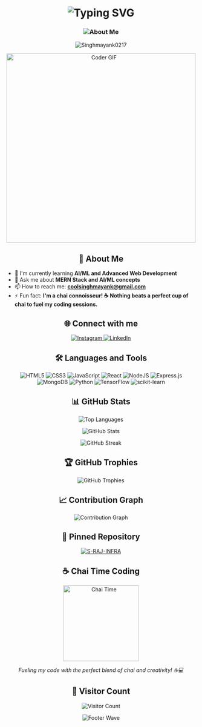<h1 align="center">
  <img src="https://readme-typing-svg.herokuapp.com?font=Fira+Code&size=40&duration=3000&pause=1000&color=F7DF1E&center=true&vCenter=true&width=600&lines=Hi+👋,+I'm+Mayank+Singh;Welcome+to+my+Profile!" alt="Typing SVG" />
</h1>

<h3 align="center">
  <img src="https://readme-typing-svg.herokuapp.com?font=Fira+Code&size=22&duration=3000&pause=1000&color=F7DF1E&center=true&vCenter=true&width=600&lines=🎓3rdyear+CSE+student+at+ChandigarhUniversity;Passionate+Web+Developer+%26+AI/ML+Enthusiast;Always+learning,+always+growing+🚀" alt="About Me" />
</h3>

<p align="center">
  <img src="https://komarev.com/ghpvc/?username=Singhmayank0217&label=Profile%20views&color=0e75b6&style=flat" alt="Singhmayank0217" />
</p>

<div align="center">
  <img src="https://media.giphy.com/media/SWoSkN6DxTszqIKEqv/giphy.gif" alt="Coder GIF" width="500">
</div>

<h2 align="center">🚀 About Me</h2>

- 🌱 I'm currently learning **AI/ML and Advanced Web Development**
- 💬 Ask me about **MERN Stack and AI/ML concepts**
- 📫 How to reach me: **coolsinghmayank@gmail.com**
- ⚡ Fun fact: **I'm a chai connoisseur! ☕️ Nothing beats a perfect cup of chai to fuel my coding sessions.**

<h2 align="center">🌐 Connect with me</h2>

<p align="center">
  <a href="https://instagram.com/mr.suryavanshi17/" target="_blank">
    <img src="https://img.shields.io/badge/Instagram-%23E4405F.svg?&style=for-the-badge&logo=instagram&logoColor=white" alt="Instagram" />
  </a>
  <a href="https://www.linkedin.com/in/mayank-singh-a4805327b/" target="_blank">
    <img src="https://img.shields.io/badge/linkedin-%230077B5.svg?&style=for-the-badge&logo=linkedin&logoColor=white" alt="LinkedIn" />
  </a>
</p>

<h2 align="center">🛠️ Languages and Tools</h2>

<p align="center">
  <img src="https://img.shields.io/badge/html5-%23E34F26.svg?style=for-the-badge&logo=html5&logoColor=white" alt="HTML5" />
  <img src="https://img.shields.io/badge/css3-%231572B6.svg?style=for-the-badge&logo=css3&logoColor=white" alt="CSS3" />
  <img src="https://img.shields.io/badge/javascript-%23323330.svg?style=for-the-badge&logo=javascript&logoColor=%23F7DF1E" alt="JavaScript" />
  <img src="https://img.shields.io/badge/react-%2320232a.svg?style=for-the-badge&logo=react&logoColor=%2361DAFB" alt="React" />
  <img src="https://img.shields.io/badge/node.js-6DA55F?style=for-the-badge&logo=node.js&logoColor=white" alt="NodeJS" />
  <img src="https://img.shields.io/badge/express.js-%23404d59.svg?style=for-the-badge&logo=express&logoColor=%2361DAFB" alt="Express.js" />
  <img src="https://img.shields.io/badge/MongoDB-%234ea94b.svg?style=for-the-badge&logo=mongodb&logoColor=white" alt="MongoDB" />
  <img src="https://img.shields.io/badge/python-3670A0?style=for-the-badge&logo=python&logoColor=ffdd54" alt="Python" />
  <img src="https://img.shields.io/badge/TensorFlow-%23FF6F00.svg?style=for-the-badge&logo=TensorFlow&logoColor=white" alt="TensorFlow" />
  <img src="https://img.shields.io/badge/scikit--learn-%23F7931E.svg?style=for-the-badge&logo=scikit-learn&logoColor=white" alt="scikit-learn" />
</p>

<h2 align="center">📊 GitHub Stats</h2>

<p align="center">
  <img src="https://github-readme-stats.vercel.app/api/top-langs?username=Singhmayank0217&show_icons=true&locale=en&layout=compact&theme=radical" alt="Top Languages" />
</p>

<p align="center">
  <img src="https://github-readme-stats.vercel.app/api?username=Singhmayank0217&show_icons=true&locale=en&theme=radical" alt="GitHub Stats" />
</p>

<p align="center">
  <img src="https://github-readme-streak-stats.herokuapp.com/?user=Singhmayank0217&theme=radical" alt="GitHub Streak" />
</p>

<h2 align="center">🏆 GitHub Trophies</h2>

<p align="center">
  <img src="https://github-profile-trophy.vercel.app/?username=Singhmayank0217&theme=radical&no-frame=false&no-bg=true&margin-w=4" alt="GitHub Trophies" />
</p>

<h2 align="center">📈 Contribution Graph</h2>

<p align="center">
  <img src="https://github-readme-activity-graph.vercel.app/graph?username=Singhmayank0217&bg_color=1a1b27&color=a8fdf6&line=628fdb&point=a8fdf6&area=true&hide_border=true" alt="Contribution Graph" />
</p>


<h2 align="center">📌 Pinned Repository</h2>

<p align="center">
  <a href="https://github.com/Singhmayank0217/S-RAJ-INFRA">
    <img src="https://github-readme-stats.vercel.app/api/pin/?username=Singhmayank0217&repo=S-RAJ-INFRA&theme=radical" alt="S-RAJ-INFRA" />
  </a>
</p>

<h2 align="center">☕️ Chai Time Coding</h2>

<p align="center">
  <img src="https://media.giphy.com/media/3oriO04qxVReM5rJEA/giphy.gif" alt="Chai Time" width="200">
</p>

<p align="center">
  <em>Fueling my code with the perfect blend of chai and creativity! ☕️💻</em>
</p>

<h2 align="center">👀 Visitor Count</h2>

<p align="center">
  <img src="https://profile-counter.glitch.me/Singhmayank0217/count.svg" alt="Visitor Count" />
</p>

<p align="center">
  <img src="https://capsule-render.vercel.app/api?type=waving&color=gradient&height=100&section=footer" alt="Footer Wave" />
</p>

